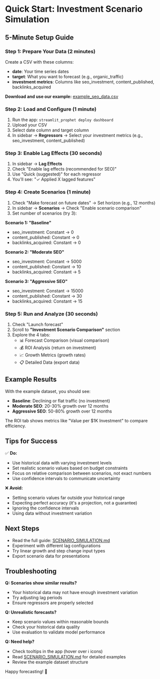 # Quick Start: Investment Scenario Simulation

## 5-Minute Setup Guide

### Step 1: Prepare Your Data (2 minutes)

Create a CSV with these columns:
- **date**: Your time series dates
- **target**: What you want to forecast (e.g., organic_traffic)
- **investment metrics**: Columns like seo_investment, content_published, backlinks_acquired

**Download and use our example:** [example_seo_data.csv](example_seo_data.csv)

### Step 2: Load and Configure (1 minute)

1. Run the app: `streamlit_prophet deploy dashboard`
2. Upload your CSV
3. Select date column and target column
4. In sidebar → **Regressors** → Select your investment metrics (e.g., seo_investment, content_published)

### Step 3: Enable Lag Effects (30 seconds)

1. In sidebar → **Lag Effects** 
2. Check "Enable lag effects (recommended for SEO)"
3. Use "Quick (suggested)" for each regressor
4. You'll see: "✓ Applied X lagged features"

### Step 4: Create Scenarios (1 minute)

1. Check "Make forecast on future dates" → Set horizon (e.g., 12 months)
2. In sidebar → **Scenarios** → Check "Enable scenario comparison"
3. Set number of scenarios (try 3):

**Scenario 1: "Baseline"**
- seo_investment: Constant → 0
- content_published: Constant → 0
- backlinks_acquired: Constant → 0

**Scenario 2: "Moderate SEO"**
- seo_investment: Constant → 5000
- content_published: Constant → 10
- backlinks_acquired: Constant → 5

**Scenario 3: "Aggressive SEO"**
- seo_investment: Constant → 15000
- content_published: Constant → 30
- backlinks_acquired: Constant → 15

### Step 5: Run and Analyze (30 seconds)

1. Check "Launch forecast"
2. Scroll to **"Investment Scenario Comparison"** section
3. Explore the 4 tabs:
   - 📊 Forecast Comparison (visual comparison)
   - 💰 ROI Analysis (return on investment)
   - 📈 Growth Metrics (growth rates)
   - 📋 Detailed Data (export data)

## Example Results

With the example dataset, you should see:

- **Baseline**: Declining or flat traffic (no investment)
- **Moderate SEO**: 20-30% growth over 12 months
- **Aggressive SEO**: 50-80% growth over 12 months

The ROI tab shows metrics like "Value per $1K Investment" to compare efficiency.

## Tips for Success

✅ **Do:**
- Use historical data with varying investment levels
- Set realistic scenario values based on budget constraints
- Focus on relative comparison between scenarios, not exact numbers
- Use confidence intervals to communicate uncertainty

❌ **Avoid:**
- Setting scenario values far outside your historical range
- Expecting perfect accuracy (it's a projection, not a guarantee)
- Ignoring the confidence intervals
- Using data without investment variation

## Next Steps

- Read the full guide: [SCENARIO_SIMULATION.md](SCENARIO_SIMULATION.md)
- Experiment with different lag configurations
- Try linear growth and step change input types
- Export scenario data for presentations

## Troubleshooting

**Q: Scenarios show similar results?**
- Your historical data may not have enough investment variation
- Try adjusting lag periods
- Ensure regressors are properly selected

**Q: Unrealistic forecasts?**
- Keep scenario values within reasonable bounds
- Check your historical data quality
- Use evaluation to validate model performance

**Q: Need help?**
- Check tooltips in the app (hover over ℹ️ icons)
- Read [SCENARIO_SIMULATION.md](SCENARIO_SIMULATION.md) for detailed examples
- Review the example dataset structure

Happy forecasting! 🚀


